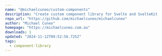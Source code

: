 ```yaml
---
name: "@michaelcuneo/custom-components"
description: "Create custom component library for Svelte and SvelteKit."
repo_url: "https://github.com/michaelcuneo/michaelcuneo"
author: "Michael Cuneo"
homepage: "https://michaelcuneo.com.au"
downloads: 1
updated: "2024-11-12T09:52:56.725Z"
tags: 
  - component-library
---
```

